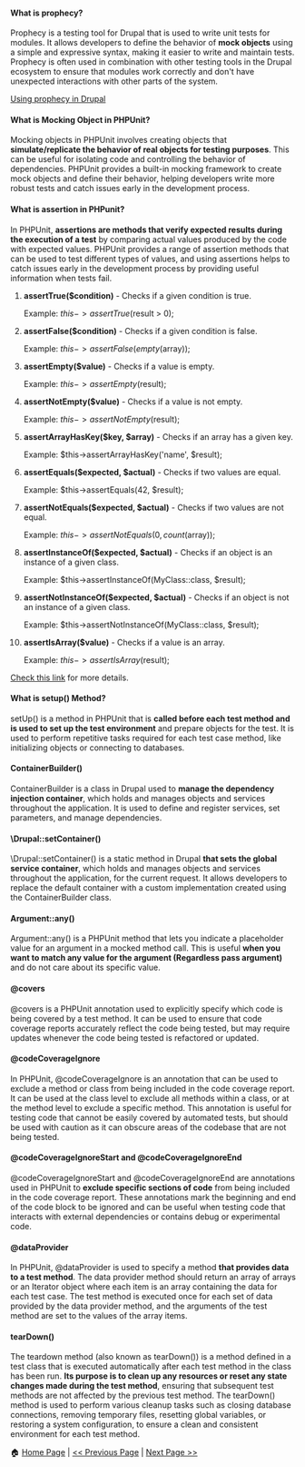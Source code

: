 
#### What is prophecy? ####

Prophecy is a testing tool for Drupal that is used to write unit tests for modules. It allows developers to define the behavior of **mock objects** using a simple and expressive syntax, making it easier to write and maintain tests. Prophecy is often used in combination with other testing tools in the Drupal ecosystem to ensure that modules work correctly and don't have unexpected interactions with other parts of the system.

[Using prophecy in Drupal](https://www.drupal.org/docs/automated-testing/phpunit-in-drupal/using-prophecy)

#### What is Mocking Object in PHPUnit? ####

Mocking objects in PHPUnit involves creating objects that **simulate/replicate the behavior of real objects for testing purposes**. This can be useful for isolating code and controlling the behavior of dependencies. PHPUnit provides a built-in mocking framework to create mock objects and define their behavior, helping developers write more robust tests and catch issues early in the development process.

#### What is assertion in PHPunit? ####

In PHPUnit, **assertions are methods that verify expected results during the execution of a test** by comparing actual values produced by the code with expected values. PHPUnit provides a range of assertion methods that can be used to test different types of values, and using assertions helps to catch issues early in the development process by providing useful information when tests fail.

1. **assertTrue($condition)** - Checks if a given condition is true.

   Example: $this->assertTrue($result > 0);

2. **assertFalse($condition)** - Checks if a given condition is false.

   Example: $this->assertFalse(empty($array));

3. **assertEmpty($value)** - Checks if a value is empty.

   Example: $this->assertEmpty($result);
   
4. **assertNotEmpty($value)** - Checks if a value is not empty.

   Example: $this->assertNotEmpty($result);
   
5. **assertArrayHasKey($key, $array)** - Checks if an array has a given key.

   Example: $this->assertArrayHasKey('name', $result);
   
6. **assertEquals($expected, $actual)** - Checks if two values are equal.

   Example: $this->assertEquals(42, $result);
   
7. **assertNotEquals($expected, $actual)** - Checks if two values are not equal.

   Example: $this->assertNotEquals(0, count($array));
   
8. **assertInstanceOf($expected, $actual)** - Checks if an object is an instance of a given class.

   Example: $this->assertInstanceOf(MyClass::class, $result);
   
9. **assertNotInstanceOf($expected, $actual)** - Checks if an object is not an instance of a given class.

   Example: $this->assertNotInstanceOf(MyClass::class, $result);
   
10. **assertIsArray($value)** - Checks if a value is an array.

    Example: $this->assertIsArray($result);

[Check this link](https://docs.phpunit.de/en/9.5/assertions.html) for more details.

#### What is setup() Method? ####

setUp() is a method in PHPUnit that is **called before each test method and is used to set up the test environment** and prepare objects for the test. It is used to perform repetitive tasks required for each test case method, like initializing objects or connecting to databases.

#### ContainerBuilder() ####

ContainerBuilder is a class in Drupal used to **manage the dependency injection container**, which holds and manages objects and services throughout the application. It is used to define and register services, set parameters, and manage dependencies.

#### \Drupal::setContainer() ####

\Drupal::setContainer() is a static method in Drupal **that sets the global service container**, which holds and manages objects and services throughout the application, for the current request. It allows developers to replace the default container with a custom implementation created using the ContainerBuilder class. 

#### Argument::any() ####

Argument::any() is a PHPUnit method that lets you indicate a placeholder value for an argument in a mocked method call. This is useful **when you want to match any value for the argument (Regardless pass argument)** and do not care about its specific value.

#### @covers ####

@covers is a PHPUnit annotation used to explicitly specify which code is being covered by a test method. It can be used to ensure that code coverage reports accurately reflect the code being tested, but may require updates whenever the code being tested is refactored or updated.

#### @codeCoverageIgnore ####

In PHPUnit, @codeCoverageIgnore is an annotation that can be used to exclude a method or class from being included in the code coverage report. It can be used at the class level to exclude all methods within a class, or at the method level to exclude a specific method. This annotation is useful for testing code that cannot be easily covered by automated tests, but should be used with caution as it can obscure areas of the codebase that are not being tested.

#### @codeCoverageIgnoreStart and @codeCoverageIgnoreEnd ####

@codeCoverageIgnoreStart and @codeCoverageIgnoreEnd are annotations used in PHPUnit to **exclude specific sections of code** from being included in the code coverage report. These annotations mark the beginning and end of the code block to be ignored and can be useful when testing code that interacts with external dependencies or contains debug or experimental code.

#### @dataProvider ####

In PHPUnit, @dataProvider is used to specify a method **that provides data to a test method**. The data provider method should return an array of arrays or an Iterator object where each item is an array containing the data for each test case. The test method is executed once for each set of data provided by the data provider method, and the arguments of the test method are set to the values of the array items.

#### tearDown() ####

The teardown method (also known as tearDown()) is a method defined in a test class that is executed automatically after each test method in the class has been run. **Its purpose is to clean up any resources or reset any state changes made during the test method**, ensuring that subsequent test methods are not affected by the previous test method. The tearDown() method is used to perform various cleanup tasks such as closing database connections, removing temporary files, resetting global variables, or restoring a system configuration, to ensure a clean and consistent environment for each test method.


:house: [Home Page](README.md) | [<< Previous Page](phpunit.md) | [Next Page >>](phpunit-examples.md)

